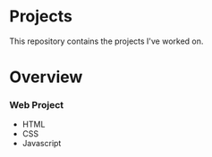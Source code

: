 # Projects

This repository contains the projects I've worked on.

# Overview 

### Web Project 
- HTML
- CSS
- Javascript
